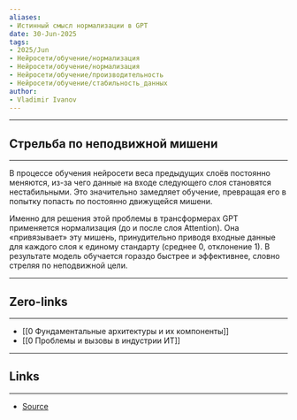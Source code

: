 ```yaml
---
aliases: 
- Истинный смысл нормализации в GPT 
date: 30-Jun-2025
tags:
- 2025/Jun
- Нейросети/обучение/нормализация
- Нейросети/обучение/нормализация
- Нейросети/обучение/производительность
- Нейросети/обучение/стабильность_данных
author:
- Vladimir Ivanov
---
```

-----
##  Стрельба по неподвижной мишени
-----
В процессе обучения нейросети веса предыдущих слоёв постоянно меняются, из-за чего данные на входе следующего слоя становятся нестабильными. Это значительно замедляет обучение, превращая его в попытку попасть по постоянно движущейся мишени.

Именно для решения этой проблемы в трансформерах GPT применяется нормализация (до и после слоя Attention). Она «привязывает» эту мишень, принудительно приводя входные данные для каждого слоя к единому стандарту (среднее 0, отклонение 1). В результате модель обучается гораздо быстрее и эффективнее, словно стреляя по неподвижной цели.

---
## Zero-links
---
- [[0 Фундаментальные архитектуры и их компоненты]]
- [[0 Проблемы и вызовы в индустрии ИТ]]

---
## Links
---
- [Source](https://t.me/turboproject/1798)